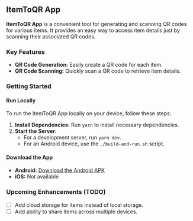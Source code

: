 ## ItemToQR App

**ItemToQR App** is a convenient tool for generating and scanning QR codes for various items. It provides an easy way to access item details just by scanning their associated QR codes.

### Key Features

- **QR Code Generation:** Easily create a QR code for each item.
- **QR Code Scanning:** Quickly scan a QR code to retrieve item details.

### Getting Started

#### Run Locally

To run the ItemToQR App locally on your device, follow these steps:

1. **Install Dependencies:** Run `yarn` to install necessary dependencies.
2. **Start the Server:**
    - For a development server, run `yarn dev`.
    - For an Android device, use the `./build-and-run.sh` script.

#### Download the App

- **Android:** [Download the Android APK](https://www.dropbox.com/scl/fi/lfsjp3y5dn79izk1bvp9i/app-debug.apk?rlkey=594yycwz0nbc4t8d0imf9pg52&dl=0)
- **iOS:** Not available

### Upcoming Enhancements (TODO)

- [ ] Add cloud storage for items instead of local storage.
- [ ] Add ability to share items across multiple devices.
